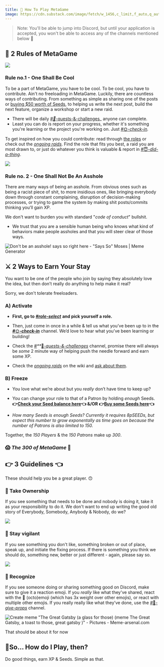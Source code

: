 ```yaml
---
title: 🤔 How To Play MetaGame
image: https://cdn.substack.com/image/fetch/w_1456,c_limit,f_auto,q_auto:good,fl_progressive:steep/https%3A%2F%2Fbucketeer-e05bbc84-baa3-437e-9518-adb32be77984.s3.amazonaws.com%2Fpublic%2Fimages%2Fcb7219a1-b64d-4ae3-ace1-6ddf58d4c629_541x535.png
---
```



> Note: You'll be able to jump into Discord, but until your application
> is accepted, you won't be able to access any of the channels mentioned
> below 😬


## 📜 2 Rules of MetaGame
![](https://cdn.substack.com/image/fetch/w_1456,c_limit,f_auto,q_auto:good,fl_progressive:steep/https%3A%2F%2Fbucketeer-e05bbc84-baa3-437e-9518-adb32be77984.s3.amazonaws.com%2Fpublic%2Fimages%2Fcb7219a1-b64d-4ae3-ace1-6ddf58d4c629_541x535.png)

### Rule no.1 - One Shall Be Cool

To be a part of MetaGame, you have to be cool. To be cool, you have to contribute.
Ain't no freeloading in MetaGame. Luckily, there are countless ways of contributing. From something as simple as sharing one of the posts or [buying $50 worth of Seeds](https://balancer.exchange/#/swap/ether/0x30cf203b48edaa42c3b4918e955fed26cd012a3f), to helping us write the next post, build the next feature, organize a workshop or start a new raid.

-   There will be daily _[#](https://discord.gg/WYUkVpe)[🏰](https://discord.gg/WYUkVpe)_[-quests-&-challenges](https://discord.gg/WYUkVpe)_ anyone can complete.
-   Least you can do is report on your progress, whether it's something you're learning or the project you're working on. Just _[#](https://discord.gg/dU2pnEp)_[🌞](https://discord.gg/dU2pnEp)_[-check-in](https://discord.gg/dU2pnEp)._


To get inspired on how you could contribute: read through [the roles](https://wiki.metagame.wtf/docs/enter-metagame/roles-in-metagame) or check out the _[ongoing raids](https://wiki.metagame.wtf/docs/enter-metagame/navigation-board)_. Find the role that fits you best, a raid you are most drawn to, or just do whatever you think is valuable & report in _[#](https://discord.gg/JAFX3Ry)_[😇](https://discord.gg/JAFX3Ry)_[-did-a-thing](https://discord.gg/JAFX3Ry)_.

![](https://cdn.substack.com/image/fetch/w_1456,c_limit,f_auto,q_auto:good,fl_progressive:steep/https%3A%2F%2Fbucketeer-e05bbc84-baa3-437e-9518-adb32be77984.s3.amazonaws.com%2Fpublic%2Fimages%2Ff0ecec7c-b2b4-42c1-b6f2-561cc5751ab7_487x486.png)

### Rule no. 2 - One Shall Not Be An Asshole

There are many ways of being an asshole. From obvious ones such as being a racist piece of shit, to more insidious ones, like bringing everybody down through constant complaining, disruption of decision-making processes, or trying to game the system by making shit posts/commits thinking you’ll gain XP.

We don't want to burden you with standard "_code of conduct_" bullshit.

-   We trust that you are a sensible human being who knows what kind of behaviors make people assholes and that you will steer clear of those ways.


![Don't be an asshole! says so right here - "Says So" Moses | Meme Generator](https://cdn.substack.com/image/fetch/w_1456,c_limit,f_auto,q_auto:good,fl_progressive:steep/https%3A%2F%2Fbucketeer-e05bbc84-baa3-437e-9518-adb32be77984.s3.amazonaws.com%2Fpublic%2Fimages%2Fa941e4ea-1b92-432d-b8a6-4dd481b121d1_625x729.jpeg)
## ⚔️ 2 Ways to Earn Your Stay

You want to be one of the people who join by saying they absolutely love the idea, but then don’t really do anything to help make it real?

Sorry, we don't tolerate freeloaders.

### A) Activate

-   **First, go to** _**[#role-select](https://discord.gg/zP44AsN)**_ **and pick yourself a role.**

-   Then, just come in once in a while & tell us what you’ve been up to in the _**[#](https://discord.gg/dU2pnEp)**_[🌞](https://discord.gg/dU2pnEp)_**[-check-in](https://discord.gg/dU2pnEp)**_ channel. We’d love to hear what you’ve been learning or building!

-   Check the _[#](https://discord.gg/WYUkVpe)**_**[🏰](https://discord.gg/WYUkVpe)**_[-quests-&-challenges](https://discord.gg/WYUkVpe)_ channel, promise there will always be _some_ 2 minute way of helping push the needle forward and earn some XP.

-   Check the  _[ongoing raids](https://wiki.metagame.wtf/docs/enter-metagame/navigation-board)_  on the wiki and [ask about them](https://discord.gg/6JFXC9T).


### B) Freeze

-   You love what we’re about but you _really_ don’t have time to keep up?

-   You can change your role to that of a Patron by holding _enough_ Seeds.
    **👉[Check your Seed balance here](https://metafam.github.io/XP/#/accounts)👈 &/OR 👉[Buy some Seeds here](https://balancer.exchange/#/swap/ether/0x30cf203b48edaa42c3b4918e955fed26cd012a3f)👈**

-   _How many Seeds is enough Seeds? Currently it requires 8pSEEDs, but expect this number to grow exponentally as time goes on because the number of Patrons is also limited to 150._


Together, the _150 Players_ & the _150 Patrons_ make up _300_.

### 😱  _**The 300 of MetaGame**_ **🤯**

## 👉 3 Guidelines 👈

These should help you be a great player. 🙃

### 💪 Take Ownership

If you see something that needs to be done and nobody is doing it, take it as your responsibility to do it. We don't want to end up writing the good old story of Everybody, Somebody, Anybody & Nobody, do we?

![](https://imgur.com/oR3vSIX.png)

### 👮 Stay vigilant

If you see something you don't like, something broken or out of place, speak up, and initiate the fixing process. If there is something you think we should do, something new, better or just different - again, please say so.

![](https://cdn.substack.com/image/fetch/w_1456,c_limit,f_auto,q_auto:good,fl_progressive:steep/https%3A%2F%2Fbucketeer-e05bbc84-baa3-437e-9518-adb32be77984.s3.amazonaws.com%2Fpublic%2Fimages%2Fad9d0f49-b16d-4136-8fb7-39344b1dd6d5_528x416.png)

### 🤗 Recognize

If you see someone doing or sharing something good on Discord, make sure to give it a reaction emoji.
If you _really_ like what they've shared, react with the 🐙 (octo)emoji (which has 3x weight over other emojis), or react with multiple other emojis.
If you really really like what they’ve done, use the _[#](https://discord.gg/vjAXAwR)_[🙌](https://discord.gg/vjAXAwR)_[-give-props](https://discord.gg/vjAXAwR)_ channel.

![Create meme "The Great Gatsby (a glass for those) (meme The Great Gatsby,  a toast to those, great gatsby )" - Pictures - Meme-arsenal.com](https://cdn.substack.com/image/fetch/w_1456,c_limit,f_auto,q_auto:good,fl_progressive:steep/https%3A%2F%2Fbucketeer-e05bbc84-baa3-437e-9518-adb32be77984.s3.amazonaws.com%2Fpublic%2Fimages%2Fb0aa9836-155e-48ce-a38b-58e41b9ffc45_620x413.jpeg)

That should be about it for now

## 🤔So… How do I Play, then?

Do good things, earn XP & Seeds. Simple as that.
